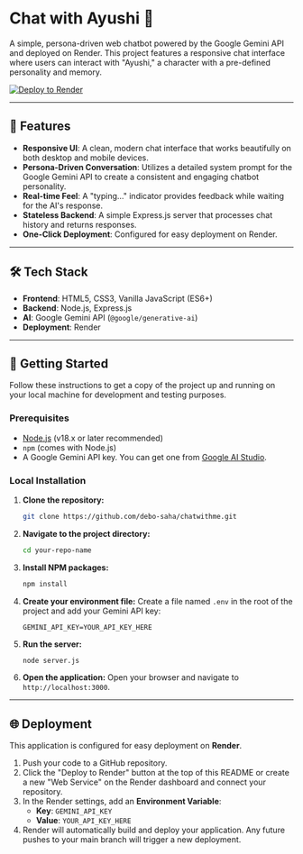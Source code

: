 # Chat with Ayushi 💖

A simple, persona-driven web chatbot powered by the Google Gemini API and deployed on Render. This project features a responsive chat interface where users can interact with "Ayushi," a character with a pre-defined personality and memory.

[![Deploy to Render](https://render.com/images/deploy-to-render-button.svg)](https://render.com/deploy)

---


## 🚀 Features

- **Responsive UI**: A clean, modern chat interface that works beautifully on both desktop and mobile devices.
- **Persona-Driven Conversation**: Utilizes a detailed system prompt for the Google Gemini API to create a consistent and engaging chatbot personality.
- **Real-time Feel**: A "typing..." indicator provides feedback while waiting for the AI's response.
- **Stateless Backend**: A simple Express.js server that processes chat history and returns responses.
- **One-Click Deployment**: Configured for easy deployment on Render.

---

## 🛠️ Tech Stack

- **Frontend**: HTML5, CSS3, Vanilla JavaScript (ES6+)
- **Backend**: Node.js, Express.js
- **AI**: Google Gemini API (`@google/generative-ai`)
- **Deployment**: Render

---

## 🔧 Getting Started

Follow these instructions to get a copy of the project up and running on your local machine for development and testing purposes.

### **Prerequisites**

- [Node.js](https://nodejs.org/) (v18.x or later recommended)
- `npm` (comes with Node.js)
- A Google Gemini API key. You can get one from [Google AI Studio](https://aistudio.google.com/app/apikey).

### **Local Installation**

1.  **Clone the repository:**
    ```sh
    git clone https://github.com/debo-saha/chatwithme.git
    ```

2.  **Navigate to the project directory:**
    ```sh
    cd your-repo-name
    ```

3.  **Install NPM packages:**
    ```sh
    npm install
    ```

4.  **Create your environment file:**
    Create a file named `.env` in the root of the project and add your Gemini API key:
    ```
    GEMINI_API_KEY=YOUR_API_KEY_HERE
    ```

5.  **Run the server:**
    ```sh
    node server.js
    ```

6.  **Open the application:**
    Open your browser and navigate to `http://localhost:3000`.

---

## 🌐 Deployment

This application is configured for easy deployment on **Render**.

1.  Push your code to a GitHub repository.
2.  Click the "Deploy to Render" button at the top of this README or create a new "Web Service" on the Render dashboard and connect your repository.
3.  In the Render settings, add an **Environment Variable**:
    - **Key**: `GEMINI_API_KEY`
    - **Value**: `YOUR_API_KEY_HERE`
4.  Render will automatically build and deploy your application. Any future pushes to your main branch will trigger a new deployment.
